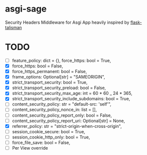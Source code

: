# asgi-sage

Security Headers Middleware for Asgi App heavily inspired by [flask-talisman](https://github.com/GoogleCloudPlatform/flask-talisman)

# TODO

- [ ] feature_policy: dict = {}, force_https: bool = True,
- [x] force_https: bool = False,
- [x] force_https_permanent: bool = False,
- [x] frame_options: Optional[str] = "SAMEORIGIN",
- [x] strict_transport_security: bool = True,
- [x] strict_transport_security_preload: bool = False,
- [x] strict_transport_security_max_age: int = 60 \* 60 \_ 24 \* 365,
- [x] strict_transport_security_include_subdomains: bool = True,
- [ ] content_security_policy: str = "default-src: 'self'",
- [ ] content_security_policy_nonce_in: list = [],
- [ ] content_security_policy_report_only: bool = False,
- [ ] content_security_policy_report_uri: Optional[str] = None,
- [x] referrer_policy: str = "strict-origin-when-cross-origin",
- [ ] session_cookie_secure: bool = True,
- [ ] session_cookie_http_only: bool = True,
- [ ] force_file_save: bool = False,
- [ ] Per View override
